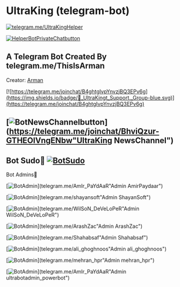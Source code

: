 UltraKing (telegram-bot)
============

[![telegram.me/UltraKingHelper](https://img.shields.io/badge/�UltraKing-PrivateChat-purple.svg)](telegram.me/UltraKing "UltraKing PrivateChat")

[![HelperBotPrivateChatbutton](https://img.shields.io/badge/UltraKingHelper-PrivateChat-ff69b4.svg)](telegram.me/UltraKingHelper "UltraKingHelper PrivateChat")

A Telegram Bot Created By telegram.me/ThisIsArman  
------------
Creator: [Arman](telegram.me/ThisIsArman)

[![https://telegram.me/joinchat/B4ghtgIvpYnvzjBQ3EPv6g](https://img.shields.io/badge/💬_UltraKingt_Support._Group-blue.svg)](https://telegram.me/joinchat/B4ghtgIvpYnvzjBQ3EPv6g)

[![BotNewsChannelbutton](https://img.shields.io/badge/UltraKing-NewsChannel-ff69b4.svg)](https://telegram.me/joinchat/BhviQzur-GTHEOlVngENbw"UltraKing NewsChannel")
------------
Bot Sudo🔽
[![BotSudo](https://img.shields.io/badge/Bot-Sudo-yellow.svg)](telegram.me/ThisIsArman"BotSudo")
------------
Bot Admins🔽

[![BotAdmin](https://img.shields.io/badge/Admin-AmirPaydaar-Brightgreen.svg)](telegram.me/AmIr_PaYdAaR"Admin AmirPaydaar")

[![BotAdmin](https://img.shields.io/badge/Admin-ShayanSoft-green.svg)](telegram.me/shayansoft"Admin ShayanSoft")

[![BotAdmin](https://img.shields.io/badge/Admin-WilSoN_DeVeLoPeR-yellowgreen.svg)](telegram.me/WilSoN_DeVeLoPeR"Admin WilSoN_DeVeLoPeR")

[![BotAdmin](https://img.shields.io/badge/Admin-ArashZac-yellow.svg)](telegram.me/ArashZac"Admin ArashZac")

[![BotAdmin](https://img.shields.io/badge/Admin-Shahabsaf-Orange.svg)](telegram.me/Shahabsaf"Admin Shahabsaf")

[![BotAdmin](https://img.shields.io/badge/Admin-ali_ghoghnoos-red.svg)](telegram.me/ali_ghoghnoos"Admin ali_ghoghnoos")

[![BotAdmin](https://img.shields.io/badge/Admin-mehran_hpr-lightgray.svg)](telegram.me/mehran_hpr"Admin mehran_hpr")

[![BotAdmin](https://img.shields.io/badge/Admin-ultrabotadmin_powerbot-Blue.svg)](telegram.me/AmIr_PaYdAaR"Admin ultrabotadmin_powerbot")
